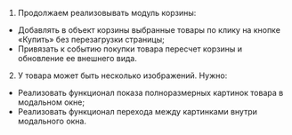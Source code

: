 1. Продолжаем реализовывать модуль корзины:
  * Добавлять в объект корзины выбранные товары по клику на кнопке «Купить» без перезагрузки страницы;
  * Привязать к событию покупки товара пересчет корзины и обновление ее внешнего вида.
2. У товара может быть несколько изображений. Нужно:
  * Реализовать функционал показа полноразмерных картинок товара в модальном окне;
  * Реализовать функционал перехода между картинками внутри модального окна.


